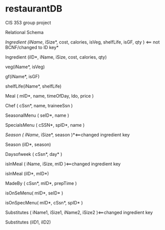 restaurantDB
============

CIS 353 group project

Relational Schema

*Ingredient (iName*, iSize*, cost, calories, isVeg, shelfLife, isGF, qty ) <== not BCNF/changed to ID key*

Ingredient (iID*, iName, iSize, cost, calories, qty)

veg(iName*, isVeg)

gf(iName*, isGF)

shelfLife(iName*, shelfLife)

Meal ( mID*, name, timeOfDay, ldo, price ) 

Chef ( cSsn*, name, traineeSsn )

SeasonalMenu ( seID*, name )

SpecialsMenu ( cSSN*, spID*, name )

*Season ( iName*, iSize*, season )*<==changed ingredient key

Season (iID*, season)

Daysofweek ( cSsn*, day* )

isInMeal ( iName, iSize, mID )<==changed ingredient key

isInMeal (iID*, mID*)

MadeBy ( cSsn*, mID*, prepTime )

isOnSeMenu( mID*, seID* )

isOnSpecMenu( mID*, cSsn*, spID* )

Substitutes ( iName1, iSize1, iName2, iSize2 )<==changed ingredient key

Substitutes (iID1, iID2)
